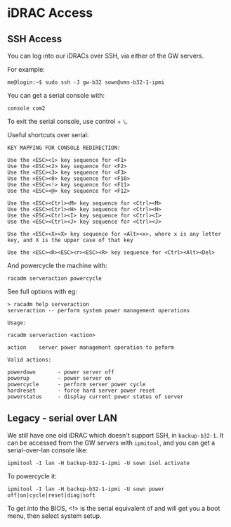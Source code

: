 # iDRAC Access

## SSH Access

You can log into our iDRACs over SSH, via either of the GW servers.

For example:

```
me@login:~$ sudo ssh -J gw-b32 sown@vms-b32-1-ipmi
```

You can get a serial console with:
```
console com2
```
To exit the serial console, use control + `\`.

Useful shortcuts over serial:
```
KEY MAPPING FOR CONSOLE REDIRECTION:

Use the <ESC><1> key sequence for <F1>
Use the <ESC><2> key sequence for <F2>
Use the <ESC><3> key sequence for <F3>
Use the <ESC><0> key sequence for <F10>
Use the <ESC><!> key sequence for <F11>
Use the <ESC><@> key sequence for <F12>

Use the <ESC><Ctrl><M> key sequence for <Ctrl><M>
Use the <ESC><Ctrl><H> key sequence for <Ctrl><H>
Use the <ESC><Ctrl><I> key sequence for <Ctrl><I>
Use the <ESC><Ctrl><J> key sequence for <Ctrl><J>

Use the <ESC><X><X> key sequence for <Alt><x>, where x is any letter
key, and X is the upper case of that key

Use the <ESC><R><ESC><r><ESC><R> key sequence for <Ctrl><Alt><Del>
```

And powercycle the machine with:
```
racadm serveraction powercycle
```

See full options with eg:
```
> racadm help serveraction
serveraction -- perform system power management operations

Usage:

racadm serveraction <action>

action    server power management operation to peform

Valid actions:

powerdown       - power server off
powerup         - power server on
powercycle      - perform server power cycle
hardreset       - force hard server power reset
powerstatus     - display current power status of server
```

## Legacy - serial over LAN

We still have one old iDRAC which doesn't support SSH, in `backup-b32-1`. It can be accessed from the GW servers with `ipmitool`, and you can get a serial-over-lan console like:

```
ipmitool -I lan -H backup-b32-1-ipmi -U sown isol activate
```

To powercycle it:

```
ipmitool -I lan -H backup-b32-1-ipmi -U sown power off|on|cycle|reset|diag|soft
```

To get into the BIOS, <Esc><!> is the serial equivalent of <F11> and will get you a boot menu, then select system setup.